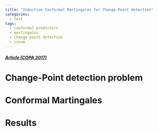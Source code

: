 ```yaml
---
title: "Inductive Conformal Martingales for Change-Point detection"
categories:
  - test
tags:
  - conformal predictors
  - martingales
  - change-point detection
  - cusum
---
```


##### [Article (COPA 2017)](https://arxiv.org/pdf/1706.03415.pdf)

# Change-Point detection problem

# Conformal Martingales

# Results
